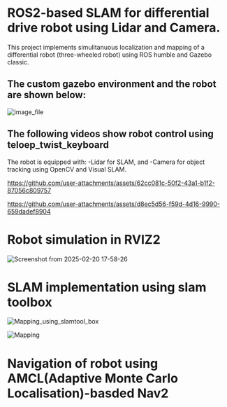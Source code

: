 # ROS2-based SLAM for differential drive robot using Lidar and Camera.
This project implements simulitanuous localization and mapping of a differential robot (three-wheeled robot) using ROS humble and Gazebo classic.
## The custom gazebo environment and the robot are shown below:
![image_file](https://github.com/user-attachments/assets/a9b36010-b449-4de6-9c35-a26cc6d595f9)

## The following videos show robot control using teloep_twist_keyboard
The robot is equipped with:
-Lidar for SLAM, and 
-Camera for object tracking using OpenCV and Visual SLAM.

https://github.com/user-attachments/assets/62cc081c-50f2-43a1-b1f2-87056c809757

https://github.com/user-attachments/assets/d8ec5d56-f59d-4d16-9990-659dadef8904

# Robot simulation in RVIZ2

![Screenshot from 2025-02-20 17-58-26](https://github.com/user-attachments/assets/1ebd2588-3e0c-4b57-873b-ed0ae0ef1f75)

# SLAM implementation using slam toolbox
![Mapping_using_slamtool_box](https://github.com/user-attachments/assets/fcb97273-3600-46ef-8050-5d3217d1bc52)

![Mapping](https://github.com/user-attachments/assets/5ea04e3f-1142-4dd2-81b7-2d6b746535ed)

 # Navigation of robot using AMCL(Adaptive Monte Carlo Localisation)-basded Nav2 

